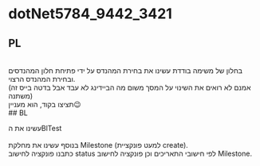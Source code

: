 # dotNet5784_9442_3421
## PL <br/>
 
 <br/>
 בחלון של משימה בודדת עשינו את בחירת המהנדס על ידי פתיחת חלון המהנדסים ובחירת המהנדס הרצוי. 
  <br/>
 (אמנם לא רואים את השינוי על המסך משום מה הביידינג לא עבד אבל בדטה בייס זה משתנה)
 <br/>
 תציצו בקוד, הוא מעניין😉
  <br/>
  ## BL
 <br/>
 
 עשינו את הBlTest  
  <br/>
 בנוסף עשינו את מחלקת Milestone (למעט פונקציית create).
  <br/>
כתבנו פונקציה לחישוב status לפי חישובי התאריכים וכן פונקציה לחישוב Milestone.
 <br/>
 


